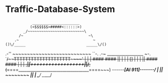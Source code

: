 # Traffic-Database-System




                _____________________
               (<$$$$$$>#####<::::::>)
            _/~~~~~~~~~~~~~~~~~~~~~~~~~\
          /~                             ~\
        .~                                 ~
    ()\/_____                           _____\/()
   .-''      ~~~~~~~~~~~~~~~~~~~~~~~~~~~     ``-.
.-~              __________________              ~-.
`~~/~~~~~~~~~~~~TTTTTTTTTTTTTTTTTTTT~~~~~~~~~~~~\~~'
| | | #### #### || | | | [] | | | || #### #### | | |
;__\|___________|++++++++++++++++++|___________|/__;
 (~~====___________________________________====~~~)
  \------_____________[AI   911]__________-------/
     |      ||         ~~~~~~~~       ||      |
      \_____/                          \_____/
